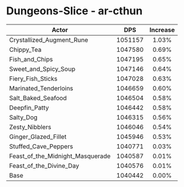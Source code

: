# Dungeons-Slice - ar-cthun
| Actor | DPS | Increase |
|---|:---:|:---:|
|Crystallized_Augment_Rune|1051157|1.03%|
|Chippy_Tea|1047580|0.69%|
|Fish_and_Chips|1047195|0.65%|
|Sweet_and_Spicy_Soup|1047146|0.64%|
|Fiery_Fish_Sticks|1047028|0.63%|
|Marinated_Tenderloins|1046659|0.60%|
|Salt_Baked_Seafood|1046504|0.58%|
|Deepfin_Patty|1046442|0.58%|
|Salty_Dog|1046315|0.56%|
|Zesty_Nibblers|1046046|0.54%|
|Ginger_Glazed_Fillet|1045946|0.53%|
|Stuffed_Cave_Peppers|1040771|0.03%|
|Feast_of_the_Midnight_Masquerade|1040587|0.01%|
|Feast_of_the_Divine_Day|1040576|0.01%|
|Base|1040442|0.00%|

